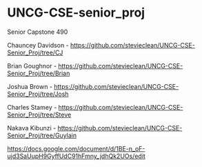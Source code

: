 # UNCG-CSE-senior_proj
Senior Capstone 490

Chauncey Davidson - https://github.com/stevieclean/UNCG-CSE-Senior_Proj/tree/CJ

Brian Goughnor - https://github.com/stevieclean/UNCG-CSE-Senior_Proj/tree/Brian

Joshua Brown - https://github.com/stevieclean/UNCG-CSE-Senior_Proj/tree/Josh

Charles Stamey - https://github.com/stevieclean/UNCG-CSE-Senior_Proj/tree/Steve

Nakava Kibunzi - https://github.com/stevieclean/UNCG-CSE-Senior_Proj/tree/Guylain

https://docs.google.com/document/d/1BE-n_oF-ujd3SaUupH9GyffUdC91hFmny_jdhQk2UOs/edit
